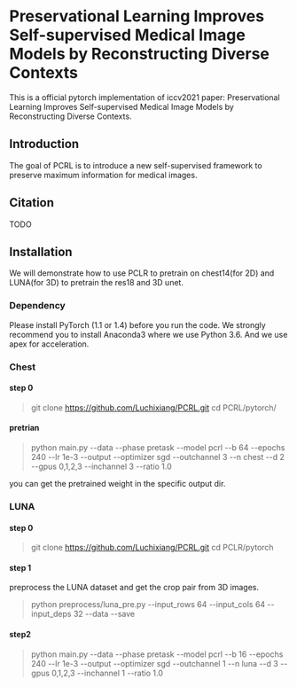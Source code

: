 # Preservational Learning Improves Self-supervised Medical Image Models by Reconstructing Diverse Contexts
This is a official pytorch implementation of iccv2021 paper: Preservational Learning Improves Self-supervised Medical Image Models by Reconstructing Diverse Contexts.
## Introduction
The goal of PCRL is to introduce a new self-supervised framework to preserve maximum information for medical images.  
## Citation
TODO 
## Installation
We will demonstrate how to use PCLR to pretrain on chest14(for 2D) and LUNA(for 3D) to pretrain the res18 and 3D unet.

### Dependency
Please install PyTorch (1.1 or 1.4) before you run the code. We strongly recommend you to install Anaconda3 where we use Python 3.6. And we use apex for acceleration.

### Chest
#### step 0
> git clone https://github.com/Luchixiang/PCRL.git
>cd PCRL/pytorch/

#### pretrian

> python main.py --data <your chest14 datapath> --phase pretask --model pcrl --b 64 --epochs 240 --lr 1e-3 --output <replace where to store pretrained model> --optimizer sgd --outchannel 3 --n chest --d 2 --gpus 0,1,2,3 --inchannel 3 --ratio 1.0 

you can get the pretrained weight in the specific output dir.

### LUNA

#### step 0

> git clone https://github.com/Luchixiang/PCRL.git
> cd PCLR/pytorch

#### step 1

preprocess the LUNA dataset and get the crop pair from 3D images.

> python preprocess/luna_pre.py --input_rows 64 --input_cols 64 --input_deps 32 --data <LUNA dataset path> --save <Path to save the preprocessed data>

#### step2

> python main.py --data <your processed luna datapath> --phase pretask --model pcrl --b 16 --epochs 240 --lr 1e-3 --output <replace where to store pretrained model> --optimizer sgd --outchannel 1 --n luna --d 3 --gpus 0,1,2,3 --inchannel 1 --ratio 1.0

